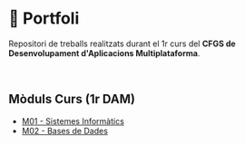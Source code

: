 # 💼 Portfoli

Repositori de treballs realitzats durant el 1r curs del  <b>CFGS de Desenvolupament d'Aplicacions Multiplataforma</b>.

<br/>

## Mòduls Curs (1r DAM)
- [M01 - Sistemes Informàtics](https://github.com/mllanas/Portfoli/tree/main/M%C3%B2duls/M01_SistemesInform%C3%A0tics)
- [M02 - Bases de Dades](https://github.com/mllanas/Portfoli/tree/main/M%C3%B2duls/M02_BasesDeDades)
